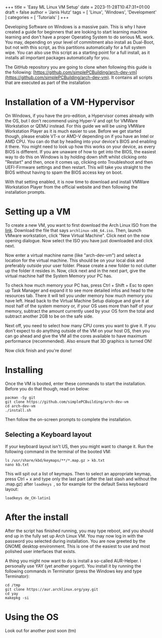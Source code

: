 +++
title = 'Easy ML Linux VM Setup'
date = 2023-11-28T10:47:31+01:00
draft = false
author = 'Janis Hutz'
tags = [ 'Linux', 'Windows', 'Development' ]
categories = [ 'Tutorials' ]
+++

Developing Software on Windows is a massive pain. This is why I have created a guide for beginners that are looking to start learning machine learning and don't have a proper Operating System to do serious ML work. You may, depending on your level of commitment also install as Dual-Boot, but not with this script, as this partitions automatically for a full system wipe. You can also use this script as a starting point for a full install, as it installs all important packages automatically for you. 

The GitHub repository you are going to clone when following this guide is the following: [https://github.com/simplePCBuilding/arch-dev-vm](https://github.com/simplePCBuilding/arch-dev-vm).
It contains all scripts that are executed as part of the installation

# Installation of a VM-Hypervisor
On Windows, if you have the pro-edition, a Hypervisor comes already with the OS, but I don't recommend using Hyper-V and opt for VMWare Workstation or QEMU instead. For this guide we will be using VMWare Workstation Player as it is much easier to use. Before we get started though, please enable VT-x or AMD-V depending on if you have an Intel or AMD CPU. You can do that by heading into your device's BIOS and enabling it there. You might need to look up how this works on your device, as every BIOS is different. If you are unaware of how to get into the BIOS, the easiest way to do this on Windows is by holding down shift whilst clicking onto "Restart" and then, once it comes up, clicking onto Troubleshoot and then UEFI-Firmware settings and then restart. This will take you straight to the BIOS without having to spam the BIOS access key on boot. 

With that setting enabled, it is now time to download and install VMWare Workstation Player from the official website and then following the installation prompts.


# Setting up a VM
To create a new VM, you want to first download the Arch Linux ISO from the [link](https://pkg.adfinis.com/archlinux/iso/latest/). Download the file that says 
`archlinux-x86_64.iso`. Then, launch VMware workstation, click "New Virtual Machine". Click next on the now opening dialogue. Now select the ISO you have just downloaded and click next. 

Now enter a virtual machine name (like "arch-dev-vm") and select a location for the virtual machine. This should be on your local disk and preferably outside your user folder. Please create a new folder to not clutter up the folder it resides in. Now, click next and in the next part, give the virtual machine half the System Memory your PC has. 

To check how much memory your PC has, press Ctrl + Shift + Esc to open up Task Manager and expand it to see more detailed infos and head to the resources tab. There it will tell you under memory how much memory you have left. Head back to the Virtual Machine Setup dialogue and give it at most half of the system memory or, if your OS uses more than half of your memory, subtract the amount currently used by your OS form the total and subtract another 2GB to be on the safe side. 

Next off, you need to select how many CPU cores you want to give it. If you don't expect to do anything outside of the VM on your host OS, then you can go ahead and give the VM all the cores available to have maximum performance (recommended). Also ensure that 3D graphics is turned ON!

Now click finish and you're done!


# Installing
Once the VM is booted, enter these commands to start the installation. Before you do that though, read on below:

```
pacman -Sy git
git clone https://github.com/simplePCBuilding/arch-dev-vm
cd arch-dev-vm
./install.sh
```

Then follow the on-screen prompts to complete the installation. 

## Selecting a Keyboard layout
If your keyboard layout isn't US, then you might want to change it.
Run the following command in the terminal of the booted VM:
```
ls /usr/share/kbd/keymaps/**/*.map.gz > kb.txt
nano kb.txt
```

This will spit out a list of keymaps. Then to select an appropriate keymap, press Ctrl + x and type only the last part (after the last slash and without the .map.gz) after `loadkeys `, so for example for the default Swiss keyboard layout:
```
loadkeys de_CH-latin1
```

# After the install
After the script has finished running, you may type reboot, and you should end up in the fully set up Arch Linux VM. You may now log in with the password you selected during installation. You are now greeted by the GNOME desktop environment. This is one of the easiest to use and most polished user interfaces that exists.

A thing you might now want to do is install a so-called AUR-Helper. I personally use YAY (yet another yogurt). You install it by running the following commands in Terminator (press the Windows key and type Terminator):

```
cd /tmp
git clone https://aur.archlinux.org/yay.git
cd yay
makepkg -si
```

# Using the OS
Look out for another post soon (tm)